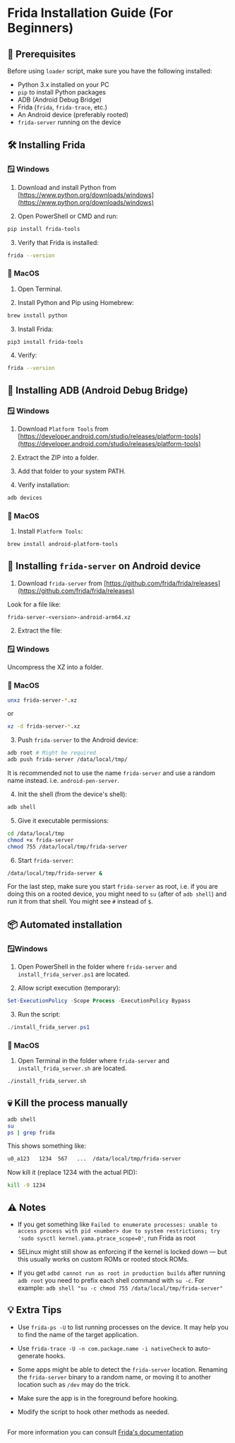 # Frida Installation Guide (For Beginners)

## 🧰 Prerequisites

Before using `loader` script, make sure you have the following installed:

- Python 3.x installed on your PC
- `pip` to install Python packages
- ADB (Android Debug Bridge)
- Frida (`frida`, `frida-trace`, etc.)
- An Android device (preferably rooted)
- `frida-server` running on the device

## 🛠️ Installing Frida

### 🪟 Windows

1. Download and install Python from [https://www.python.org/downloads/windows](https://www.python.org/downloads/windows)

2. Open PowerShell or CMD and run:

```bash
pip install frida-tools
```

3. Verify that Frida is installed:

```bash
frida --version
```

### 🍎 MacOS
1. Open Terminal.

2. Install Python and Pip using Homebrew:

```bash
brew install python
```

3. Install Frida:

```bash
pip3 install frida-tools
```

4. Verify:

```bash
frida --version
```

## 🔧 Installing ADB (Android Debug Bridge)

### 🪟 Windows

1. Download `Platform Tools` from [https://developer.android.com/studio/releases/platform-tools](https://developer.android.com/studio/releases/platform-tools)

2. Extract the ZIP into a folder.

3. Add that folder to your system PATH.

4. Verify installation:

```bash
adb devices
```

### 🍎 MacOS

1. Install `Platform Tools`:

```bash
brew install android-platform-tools
```

## 📲 Installing `frida-server` on Android device

1. Download `frida-server` from [https://github.com/frida/frida/releases](https://github.com/frida/frida/releases)

Look for a file like:

```pgsql
frida-server-<version>-android-arm64.xz
```

2. Extract the file:

### 🪟 Windows

Uncompress the XZ into a folder.

### 🍎 MacOS

```bash
unxz frida-server-*.xz
```

or

```bash
xz -d frida-server-*.xz
```

3. Push `frida-server` to the Android device:

```bash
adb root # Might be required
adb push frida-server /data/local/tmp/
```

It is recommended not to use the name `frida-server` and use a random name instead. i.e. `android-pen-server`.

4. Init the shell (from the device's shell):

```bash
adb shell
```

5. Give it executable permissions:

```bash
cd /data/local/tmp
chmod +x frida-server
chmod 755 /data/local/tmp/frida-server
```

6. Start `frida-server`:

```bash
/data/local/tmp/frida-server &
```

For the last step, make sure you start `frida-server` as root, i.e. if you are doing this on a rooted device, you might need to `su` (after of `adb shell`) and run it from that shell. You might see `#` instead of `$`.

## 📦 Automated installation

### 🪟Windows

1. Open PowerShell in the folder where `frida-server` and `install_frida_server.ps1` are located.

2. Allow script execution (temporary):

```powershell
Set-ExecutionPolicy -Scope Process -ExecutionPolicy Bypass
```

3. Run the script:

```powershell
./install_frida_server.ps1
```

### 🍎 MacOS

1. Open Terminal in the folder where `frida-server` and `install_frida_server.sh` are located.

```bash
./install_frida_server.sh
```

## 💀 Kill the process manually

```bash
adb shell
su
ps | grep frida
```

This shows something like:

```bash
u0_a123   1234  567   ...  /data/local/tmp/frida-server
```

Now kill it (replace 1234 with the actual PID):

```bash
kill -9 1234
```

## ⚠️ Notes

- If you get something like `Failed to enumerate processes: unable to access process with pid <number> due to system restrictions; try 'sudo sysctl kernel.yama.ptrace_scope=0'`, run Frida as root

- SELinux might still show as enforcing if the kernel is locked down — but this usually works on custom ROMs or rooted stock ROMs.

- If you get `adbd cannot run as root in production builds` after running `adb root`
you need to prefix each shell command with `su -c`. For example: `adb shell "su -c chmod 755 /data/local/tmp/frida-server"`

## 💡 Extra Tips

- Use `frida-ps -U` to list running processes on the device. It may help you to find the name of the target application.

- Use `frida-trace -U -n com.package.name -i nativeCheck` to auto-generate hooks.

- Some apps might be able to detect the `frida-server` location. Renaming the `frida-server` binary to a random name, or moving it to another location such as `/dev` may do the trick.

- Make sure the app is in the foreground before hooking.

- Modify the script to hook other methods as needed.

##

For more information you can consult [Frida's documentation](https://frida.re/docs/android/)
